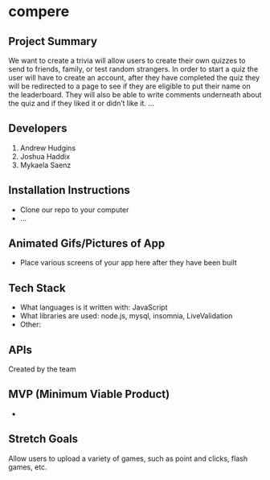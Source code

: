 # compere
## Project Summary
We want to create a trivia will allow users to create their own quizzes to send to friends, family, or test random strangers. In order to start a quiz the user will have to create an account, after they have completed the quiz they will be redirected to a page to see if they are eligible to put their name on the leaderboard. They will also be able to write comments underneath about the quiz and if they liked it or didn’t like it.
...
## Developers
1. Andrew Hudgins
2. Joshua Haddix
3. Mykaela Saenz
## Installation Instructions
- Clone our repo to your computer
- ...
## Animated Gifs/Pictures of App
- Place various screens of your app here after they have been built
## Tech Stack
- What languages is it written with: JavaScript
- What libraries are used: node.js, mysql, insomnia, LiveValidation
- Other:
## APIs
Created by the team
## MVP (Minimum Viable Product)
-
## Stretch Goals
Allow users to upload a variety of games, such as point and clicks, flash games, etc.

